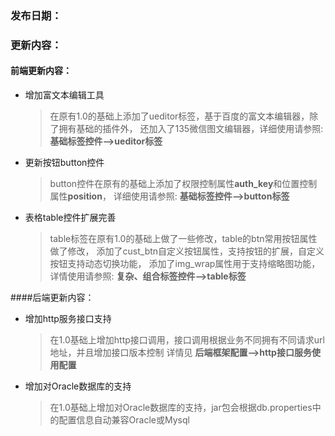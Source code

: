 ### 发布日期：

### 更新内容：

#### 前端更新内容：

* 增加富文本编辑工具
    > 在原有1.0的基础上添加了ueditor标签，基于百度的富文本编辑器，除了拥有基础的插件外，
    > 还加入了135微信图文编辑器，详细使用请参照:   **基础标签控件-->ueditor标签**
* 更新按钮button控件
    >button控件在原有的基础上添加了权限控制属性**auth_key**和位置控制属性**position**，
    >详细使用请参照: **基础标签控件-->button标签**
* 表格table控件扩展完善
    > table标签在原有1.0的基础上做了一些修改，table的btn常用按钮属性做了修改，
    > 添加了cust_btn自定义按钮属性，支持按钮的扩展，自定义按钮支持动态切换功能，
    > 添加了img_wrap属性用于支持缩略图功能，详情使用请参照: **复杂、组合标签控件-->table标签**


####后端更新内容：
* 增加http服务接口支持
    > 在1.0基础上增加http接口调用，接口调用根据业务不同拥有不同请求url地址，并且增加接口版本控制
    > 详情见 **后端框架配置-->http接口服务使用配置**
* 增加对Oracle数据库的支持
    > 在1.0基础上增加对Oracle数据库的支持，jar包会根据db.properties中的配置信息自动兼容Oracle或Mysql



